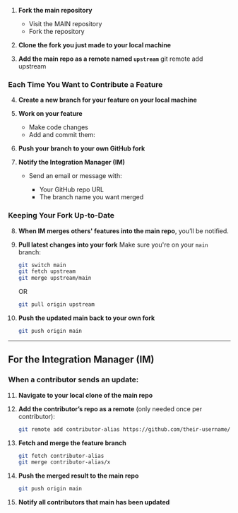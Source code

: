 1. **Fork the main repository**

   * Visit the MAIN repository
   * Fork the repository

2. **Clone the fork you just made to your local machine**

3. **Add the main repo as a remote named `upstream`**
    git remote add upstream <URL>

### Each Time You Want to Contribute a Feature

4. **Create a new branch for your feature on your local machine**

5. **Work on your feature**

   * Make code changes
   * Add and commit them:

6. **Push your branch to your own GitHub fork**

7. **Notify the Integration Manager (IM)**

   * Send an email or message with:

     * Your GitHub repo URL
     * The branch name you want merged

### Keeping Your Fork Up-to-Date

8. **When IM merges others' features into the main repo**, you’ll be notified.

9. **Pull latest changes into your fork**
   Make sure you're on your `main` branch:

   ```bash
   git switch main
   git fetch upstream
   git merge upstream/main
   ```

   OR

   ```bash
   git pull origin upstream
   ```

10. **Push the updated main back to your own fork**

    ```bash
    git push origin main
    ```

---

## For the Integration Manager (IM)

### When a contributor sends an update:

11. **Navigate to your local clone of the main repo**


12. **Add the contributor’s repo as a remote**
    (only needed once per contributor):

    ```bash
    git remote add contributor-alias https://github.com/their-username/Git_Training.git
    ```

13. **Fetch and merge the feature branch**

    ```bash
    git fetch contributor-alias
    git merge contributor-alias/x
    ```

14. **Push the merged result to the main repo**

    ```bash
    git push origin main
    ```

15. **Notify all contributors that main has been updated**